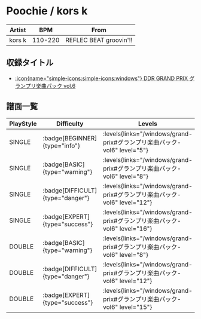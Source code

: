 # Poochie / kors k

|Artist|BPM|From|
|------|---|----|
|kors k|110-220|REFLEC BEAT groovin'!!|

## 収録タイトル

- [:icon{name="simple-icons:simple-icons:windows"} DDR GRAND PRIX グランプリ楽曲パック vol.6](/windows/grand-prix#グランプリ楽曲パック-vol6)

## 譜面一覧

|PlayStyle|Difficulty|Levels|Notes|Movie|
|---------|----------|------|-----|-----|
|SINGLE| :badge[BEGINNER]{type="info"}| :levels{links="/windows/grand-prix#グランプリ楽曲パック-vol6" level="5"}|127/5||
|SINGLE| :badge[BASIC]{type="warning"}| :levels{links="/windows/grand-prix#グランプリ楽曲パック-vol6" level="8"}|268/11||
|SINGLE| :badge[DIFFICULT]{type="danger"}| :levels{links="/windows/grand-prix#グランプリ楽曲パック-vol6" level="12"}|412/22||
|SINGLE| :badge[EXPERT]{type="success"}| :levels{links="/windows/grand-prix#グランプリ楽曲パック-vol6" level="16"}|627/32||
|DOUBLE| :badge[BASIC]{type="warning"}| :levels{links="/windows/grand-prix#グランプリ楽曲パック-vol6" level="8"}|266/11||
|DOUBLE| :badge[DIFFICULT]{type="danger"}| :levels{links="/windows/grand-prix#グランプリ楽曲パック-vol6" level="12"}|407/22||
|DOUBLE| :badge[EXPERT]{type="success"}| :levels{links="/windows/grand-prix#グランプリ楽曲パック-vol6" level="15"}|602/35||
